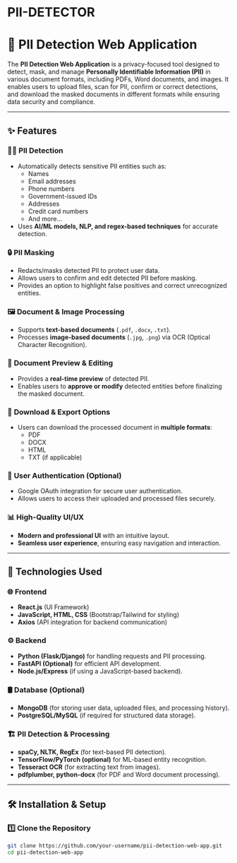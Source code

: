 # PII-DETECTOR

# 📌 PII Detection Web Application

The **PII Detection Web Application** is a privacy-focused tool designed to detect, mask, and manage **Personally Identifiable Information (PII)** in various document formats, including PDFs, Word documents, and images. It enables users to upload files, scan for PII, confirm or correct detections, and download the masked documents in different formats while ensuring data security and compliance.

---

## ✨ Features

### 🕵️‍♂️ **PII Detection**
- Automatically detects sensitive PII entities such as:
  - Names
  - Email addresses
  - Phone numbers
  - Government-issued IDs
  - Addresses
  - Credit card numbers
  - And more...
- Uses **AI/ML models, NLP, and regex-based techniques** for accurate detection.

### 🔒 **PII Masking**
- Redacts/masks detected PII to protect user data.
- Allows users to confirm and edit detected PII before masking.
- Provides an option to highlight false positives and correct unrecognized entities.

### 🖼️ **Document & Image Processing**
- Supports **text-based documents** (`.pdf`, `.docx`, `.txt`).
- Processes **image-based documents** (`.jpg`, `.png`) via OCR (Optical Character Recognition).

### 📝 **Document Preview & Editing**
- Provides a **real-time preview** of detected PII.
- Enables users to **approve or modify** detected entities before finalizing the masked document.

### 📂 **Download & Export Options**
- Users can download the processed document in **multiple formats**:
  - PDF
  - DOCX
  - HTML
  - TXT (if applicable)

### 🔐 **User Authentication (Optional)**
- Google OAuth integration for secure user authentication.
- Allows users to access their uploaded and processed files securely.

### 📊 **High-Quality UI/UX**
- **Modern and professional UI** with an intuitive layout.
- **Seamless user experience**, ensuring easy navigation and interaction.

---

## 🚀 Technologies Used

### 🌐 **Frontend**
- **React.js** (UI Framework)
- **JavaScript, HTML, CSS** (Bootstrap/Tailwind for styling)
- **Axios** (API integration for backend communication)

### ⚙️ **Backend**
- **Python (Flask/Django)** for handling requests and PII processing.
- **FastAPI (Optional)** for efficient API development.
- **Node.js/Express** (if using a JavaScript-based backend).

### 🛢 **Database (Optional)**
- **MongoDB** (for storing user data, uploaded files, and processing history).
- **PostgreSQL/MySQL** (if required for structured data storage).

### 🏗 **PII Detection & Processing**
- **spaCy, NLTK, RegEx** (for text-based PII detection).
- **TensorFlow/PyTorch (optional)** for ML-based entity recognition.
- **Tesseract OCR** (for extracting text from images).
- **pdfplumber, python-docx** (for PDF and Word document processing).

---

## 🛠 Installation & Setup

### 1️⃣ **Clone the Repository**
```bash
git clone https://github.com/your-username/pii-detection-web-app.git
cd pii-detection-web-app
